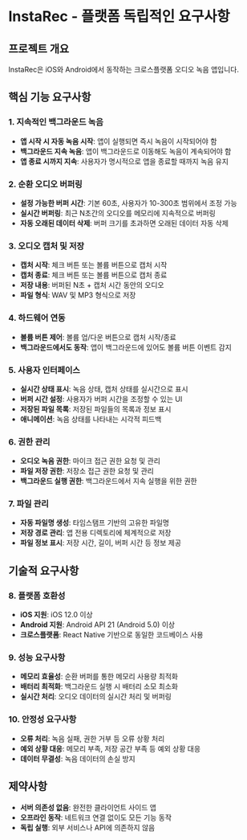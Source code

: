 # InstaRec - 플랫폼 독립적인 요구사항

## 프로젝트 개요
InstaRec은 iOS와 Android에서 동작하는 크로스플랫폼 오디오 녹음 앱입니다.

## 핵심 기능 요구사항

### 1. 지속적인 백그라운드 녹음
- **앱 시작 시 자동 녹음 시작**: 앱이 실행되면 즉시 녹음이 시작되어야 함
- **백그라운드 지속 녹음**: 앱이 백그라운드로 이동해도 녹음이 계속되어야 함
- **앱 종료 시까지 지속**: 사용자가 명시적으로 앱을 종료할 때까지 녹음 유지

### 2. 순환 오디오 버퍼링
- **설정 가능한 버퍼 시간**: 기본 60초, 사용자가 10-300초 범위에서 조정 가능
- **실시간 버퍼링**: 최근 N초간의 오디오를 메모리에 지속적으로 버퍼링
- **자동 오래된 데이터 삭제**: 버퍼 크기를 초과하면 오래된 데이터 자동 삭제

### 3. 오디오 캡처 및 저장
- **캡처 시작**: 체크 버튼 또는 볼륨 버튼으로 캡처 시작
- **캡처 종료**: 체크 버튼 또는 볼륨 버튼으로 캡처 종료
- **저장 내용**: 버퍼된 N초 + 캡처 시간 동안의 오디오
- **파일 형식**: WAV 및 MP3 형식으로 저장

### 4. 하드웨어 연동
- **볼륨 버튼 제어**: 볼륨 업/다운 버튼으로 캡처 시작/종료
- **백그라운드에서도 동작**: 앱이 백그라운드에 있어도 볼륨 버튼 이벤트 감지

### 5. 사용자 인터페이스
- **실시간 상태 표시**: 녹음 상태, 캡처 상태를 실시간으로 표시
- **버퍼 시간 설정**: 사용자가 버퍼 시간을 조정할 수 있는 UI
- **저장된 파일 목록**: 저장된 파일들의 목록과 정보 표시
- **애니메이션**: 녹음 상태를 나타내는 시각적 피드백

### 6. 권한 관리
- **오디오 녹음 권한**: 마이크 접근 권한 요청 및 관리
- **파일 저장 권한**: 저장소 접근 권한 요청 및 관리
- **백그라운드 실행 권한**: 백그라운드에서 지속 실행을 위한 권한

### 7. 파일 관리
- **자동 파일명 생성**: 타임스탬프 기반의 고유한 파일명
- **저장 경로 관리**: 앱 전용 디렉토리에 체계적으로 저장
- **파일 정보 표시**: 저장 시간, 길이, 버퍼 시간 등 정보 제공

## 기술적 요구사항

### 8. 플랫폼 호환성
- **iOS 지원**: iOS 12.0 이상
- **Android 지원**: Android API 21 (Android 5.0) 이상
- **크로스플랫폼**: React Native 기반으로 동일한 코드베이스 사용

### 9. 성능 요구사항
- **메모리 효율성**: 순환 버퍼를 통한 메모리 사용량 최적화
- **배터리 최적화**: 백그라운드 실행 시 배터리 소모 최소화
- **실시간 처리**: 오디오 데이터의 실시간 처리 및 버퍼링

### 10. 안정성 요구사항
- **오류 처리**: 녹음 실패, 권한 거부 등 오류 상황 처리
- **예외 상황 대응**: 메모리 부족, 저장 공간 부족 등 예외 상황 대응
- **데이터 무결성**: 녹음 데이터의 손실 방지

## 제약사항
- **서버 의존성 없음**: 완전한 클라이언트 사이드 앱
- **오프라인 동작**: 네트워크 연결 없이도 모든 기능 동작
- **독립 실행**: 외부 서비스나 API에 의존하지 않음
